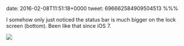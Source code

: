 date: 2016-02-08T11:51:18+0000
tweet: 696662584909504513
%%%

I somehow only just noticed the status bar is much bigger on the lock screen (bottom). Been like that since iOS 7.

![](CasK7cHXEAAGH4r.jpg)
